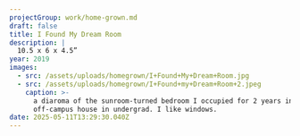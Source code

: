 ```yaml
---
projectGroup: work/home-grown.md
draft: false
title: I Found My Dream Room
description: |
  10.5 x 6 x 4.5”
year: 2019
images:
  - src: /assets/uploads/homegrown/I+Found+My+Dream+Room.jpg
  - src: /assets/uploads/homegrown/I+Found+my+Dream+Room+2.jpeg
    caption: >-
      a diaroma of the sunroom-turned bedroom I occupied for 2 years in an
      off-campus house in undergrad. I like windows.
date: 2025-05-11T13:29:30.040Z
---
```


